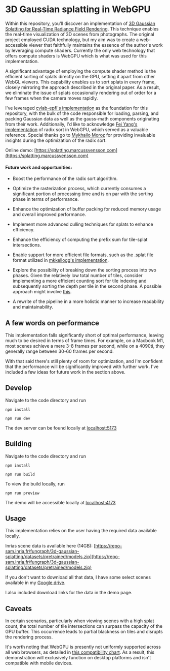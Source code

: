 # 3D Gaussian splatting in WebGPU

Within this repository, you'll discover an implementation of [3D Gaussian Splatting for Real-Time Radiance Field Rendering](https://repo-sam.inria.fr/fungraph/3d-gaussian-splatting/). This technique enables the real-time visualization of 3D scenes from photographs. The original project employed CUDA technology, but my aim was to create a web-accessible viewer that faithfully maintains the essence of the author's work by leveraging compute shaders. Currently the only web technology that offers compute shaders is WebGPU which is what was used for this implementation.

A significant advantage of employing the compute shader method is the efficient sorting of splats directly on the GPU, setting it apart from other WebGL viewers. This capability enables us to sort splats in every frame, closely mirroring the approach described in the original paper. As a result, we eliminate the issue of splats occasionally rendering out of order for a few frames when the camera moves rapidly.

I've leveraged [cvlab-epfl's implementation](https://github.com/cvlab-epfl/gaussian-splatting-web) as the foundation for this repository, with the bulk of the code responsible for loading, parsing, and packing Gaussian data as well as the gauss-math components originating from their work. Additionally, I'd like to acknowledge [Fei Yang's implementation](https://github.com/fynv/webgpu_math) of radix sort in WebGPU, which served as a valuable reference. Special thanks go to [Mykhailo Moroz](https://twitter.com/Michael_Moroz_) for providing invaluable insights during the optimization of the radix sort.

Online demo: [https://splatting.marcussvensson.com](https://splatting.marcussvensson.com)


#### Future work and opportunities:

- Boost the performance of the radix sort algorithm.

- Optimize the rasterization process, which currently consumes a significant portion of processing time and is on par with the sorting phase in terms of performance.

- Enhance the optimization of buffer packing for reduced memory usage and overall improved performance.

- Implement more advanced culling techniques for splats to enhance efficiency.

- Enhance the efficiency of computing the prefix sum for tile-splat intersections.

- Enable support for more efficient file formats, such as the .splat file format utilized in [mkkellogg's implementation](https://github.com/mkkellogg/GaussianSplats3D).

- Explore the possibility of breaking down the sorting process into two phases. Given the relatively low total number of tiles, consider implementing a more efficient counting sort for tile indexing and subsequently sorting the depth per tile in the second phase. A possible approach might involve [this](https://on-demand.gputechconf.com/gtc/2014/presentations/S4117-fast-fixed-radius-nearest-neighbor-gpu.pdf).

- A rewrite of the pipeline in a more holistic manner to increase readability and maintainability. 

## A few words on performance

This implementation falls significantly short of optimal performance, leaving much to be desired in terms of frame times. For example, on a Macbook M1, most scenes achieve a mere 3-8 frames per second, while on a 4090ti, they generally range between 30-60 frames per second.

With that said there's still plenty of room for optimization, and I'm confident that the performance will be significantly improved with further work. I've included a few ideas for future work in the section above.

## Develop

Navigate to the code directory and run

```
npm install

npm run dev
```

The dev server can be found locally at [localhost:5173](http://localhost:5173)


## Building

Navigate to the code directory and run

```
npm install

npm run build
```

To view the build locally, run

```
npm run preview
```

The demo will be accessible locally at [localhost:4173](http://localhost:4173)


## Usage

This implementation relies on the user having the required data available locally.

Inrias scene data is available here (14GB): [https://repo-sam.inria.fr/fungraph/3d-gaussian-splatting/datasets/pretrained/models.zip](https://repo-sam.inria.fr/fungraph/3d-gaussian-splatting/datasets/pretrained/models.zip)

If you don't want to download all that data, I have some select scenes available in my [Google drive](https://drive.google.com/drive/folders/1WXCpR3kshQt2jmOtuCBsHKfzt1IMqey2).

I also included download links for the data in the demo page.

## Caveats

In certain scenarios, particularly when viewing scenes with a high splat count, the total number of tile intersections can surpass the capacity of the GPU buffer. This occurrence leads to partial blackness on tiles and disrupts the rendering process.

It's worth noting that WebGPU is presently not uniformly supported across all web browsers, as detailed in [this compatibility chart](https://caniuse.com/webgpu). As a result, this demonstration will exclusively function on desktop platforms and isn't compatible with mobile devices.